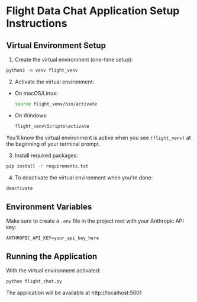 # Flight Data Chat Application Setup Instructions

## Virtual Environment Setup

1. Create the virtual environment (one-time setup):
```bash
python3 -m venv flight_venv
```

2. Activate the virtual environment:
- On macOS/Linux:
  ```bash
  source flight_venv/bin/activate
  ```
- On Windows:
  ```bash
  flight_venv\Scripts\activate
  ```

You'll know the virtual environment is active when you see `(flight_venv)` at the beginning of your terminal prompt.

3. Install required packages:
```bash
pip install -r requirements.txt
```

4. To deactivate the virtual environment when you're done:
```bash
deactivate
```

## Environment Variables

Make sure to create a `.env` file in the project root with your Anthropic API key:
```
ANTHROPIC_API_KEY=your_api_key_here
```

## Running the Application

With the virtual environment activated:
```bash
python flight_chat.py
```

The application will be available at http://localhost:5001 